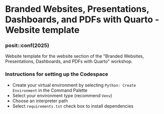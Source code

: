 # Branded Websites, Presentations, Dashboards, and PDFs with Quarto - Website template

### posit::conf(2025)

Website template for the website section of the "Branded Websites, Presentations, Dashboards, and PDFs with Quarto" workshop.

### Instructions for setting up the Codespace

- Create your virtual environment by selecting `Python: Create Environment` in the Command Palette
- Select your environment type (recommend `Venv`)
- Choose an interpreter path
- Select `requirements.txt` check box to install dependencies
